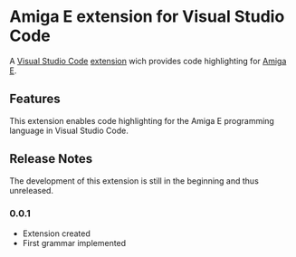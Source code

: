 # Amiga E extension for Visual Studio Code

A [Visual Studio Code](https://code.visualstudio.com/) [extension](https://marketplace.visualstudio.com/VSCode) wich provides code highlighting for [Amiga E](http://strlen.com/amiga-e/).

## Features

This extension enables code highlighting for the Amiga E programming language in Visual Studio Code.

## Release Notes

The development of this extension is still in the beginning and thus unreleased.

### 0.0.1

- Extension created
- First grammar implemented